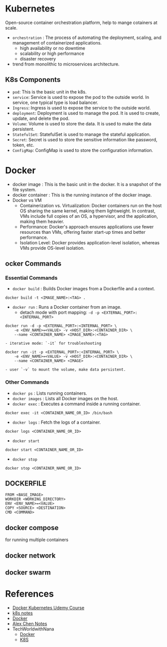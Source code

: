 
# Kubernetes
Open-source container orchestration platform, help to mange cotainers at scale.  
- `orchestration` : The process of automating the deployment, scaling, and management of containerized applications.
    - high availability or no downtime
    - scalability or high performance
    - disaster recovery
- trend from monolithic to microservices architecture.

## K8s Components
- `pod`: This is the basic unit in the k8s.
- `service`: Service is used to expose the pod to the outside world. In service, one typical type is load balancer.
- `Ingress`: Ingress is used to expose the service to the outside world.
- `deployment`: Deployment is used to manage the pod. It is used to create, update, and delete the pod.
- `Volume`: Volume is used to store the data. It is used to make the data persistent.
- `StatefulSet`: StatefulSet is used to manage the stateful application.
- `Secret`: Secret is used to store the sensitive information like password, token, etc.
- `ConfigMap`: ConfigMap is used to store the configuration information.


# Docker
- docker image : This is the basic unit in the docker. It is a snapshot of the file system.
- docker container : This is the running instance of the docker image.
- Docker vs VM
    - Containerization vs. Virtualization: Docker containers run on the host OS sharing the same kernel, making them lightweight. In contrast, VMs include full copies of an OS, a hypervisor, and the application, making them heavier.
    - Performance: Docker's approach ensures applications use fewer resources than VMs, offering faster start-up times and better performance.
    - Isolation Level: Docker provides application-level isolation, whereas VMs provide OS-level isolation.

## ocker Commands
### Essential Commands
- `docker build` : Builds Docker images from a Dockerfile and a context.
```
docker build -t <IMAGE_NAME>:<TAG> .
```
- `docker run` : Runs a Docker container from an image.
    - detach mode with port mapping: `-d -p <EXTERNAL_PORT>:<INTERNAL_PORT>`
```
docker run -d -p <EXTERNAL_PORT>:<INTERNAL_PORT> \
    -e <ENV_NAME>=<VALUE> -v <HOST_DIR>:<CONTAINER_DIR> \
    --name <CONTAINER_NAME> <IMAGE_NAME>:<TAG>
```
    - iterative mode: `-it` for troubleshooting
```
docker run -it -p <EXTERNAL_PORT>:<INTERNAL_PORT> \
    -e <ENV_NAME>=<VALUE> -v <HOST_DIR>:<CONTAINER_DIR> \
    --name <CONTAINER_NAME> <IMAGE>
```
    - user `-v` to mount the volume, make data persistent.

### Other Commands
- `docker ps` : Lists running containers.
- `docker images` : Lists all Docker images on the host.
- `docker exec` : Executes a command inside a running container.
```
docker exec -it <CONTAINER_NAME_OR_ID> /bin/bash
```
- `docker logs` : Fetch the logs of a container.
```
docker logs <CONTAINER_NAME_OR_ID>
```
- `docker start`
```
docker start <CONTAINER_NAME_OR_ID>
```
- `docker stop`
```
docker stop <CONTAINER_NAME_OR_ID>
```

## DOCKERFILE
```
FROM <BASE_IMAGE>
WORKDIR <WORKING_DIRECTORY>
ENV <ENV_NAME>=<VALUE>
COPY <SOURCE> <DESTINATION>
CMD <COMMAND>
```

## docker compose
for running multiple containers


## docker network


## docker swarm



# References
- [Docker Kubernetes Udemy Course](https://www.udemy.com/course/docker-and-kubernetes-the-complete-guide/)
- [k8s notes](https://kubernetes.io/docs/home/)
- [Docker](https://docs.docker.com/)
- [Alex Chen Notes](https://github.com/alexchen4ai/KubernetesNotes)
- TechWorldwithNana
    - [Docker](https://www.youtube.com/watch?v=3c-iBn73dDE&ab_channel=TechWorldwithNana)
    - [K8S](https://www.youtube.com/watch?v=X48VuDVv0do&ab_channel=TechWorldwithNana)
